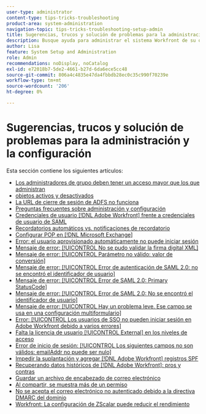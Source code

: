 ```yaml
---
user-type: administrator
content-type: tips-tricks-troubleshooting
product-area: system-administration
navigation-topic: tips-tricks-troubleshooting-setup-admin
title: Sugerencias, trucos y solución de problemas para la administración y la configuración
description: Busque ayuda para administrar el sistema Workfront de su organización en esta sección.
author: Lisa
feature: System Setup and Administration
role: Admin
recommendations: noDisplay, noCatalog
exl-id: e72018b7-5de2-4661-b27d-6da6ece5cc48
source-git-commit: 806a4c4835e47da4fbbdb28ec0c35c990f70239e
workflow-type: tm+mt
source-wordcount: '206'
ht-degree: 0%

---
```


# Sugerencias, trucos y solución de problemas para la administración y la configuración

Esta sección contiene los siguientes artículos:

* [Los administradores de grupo deben tener un acceso mayor que los que administran](/help/quicksilver/administration-and-setup/tips-tricks-and-troubleshooting/group-admin-access-level.md)
* [objetos activos y desactivados](../../administration-and-setup/tips-tricks-and-troubleshooting/acitve-and-deactivated-objects.md)
* [La URL de cierre de sesión de ADFS no funciona](../../administration-and-setup/tips-tricks-and-troubleshooting/adfs-logout-url-doesnt-work.md)
* [Preguntas frecuentes sobre administración y configuración](../../administration-and-setup/tips-tricks-and-troubleshooting/admin-and-setup-faq.md)
* [Credenciales de usuario [!DNL Adobe Workfront] frente a credenciales de usuario de SAML](../../administration-and-setup/tips-tricks-and-troubleshooting/wf-user-credentials-vs-saml-user-credentials.md)
* [Recordatorios automáticos vs. notificaciones de recordatorio](../../administration-and-setup/tips-tricks-and-troubleshooting/auto-reminders-vs-reminder-notifications.md)
* [Configurar POP en [!DNL Microsoft Exchange]](../../administration-and-setup/tips-tricks-and-troubleshooting/configure-pop-ms-exchange.md)
* [Error: el usuario aprovisionado automáticamente no puede iniciar sesión](../../administration-and-setup/tips-tricks-and-troubleshooting/error-auto-provisioned-user-cant-log-in.md)
* [Mensaje de error: [!UICONTROL No se pudo validar la firma digital XML]](../../administration-and-setup/tips-tricks-and-troubleshooting/error-message-couldnt-validate-xml-digital-signature.md)
* [Mensaje de error: [!UICONTROL Parámetro no válido: valor de conversión]](../../administration-and-setup/tips-tricks-and-troubleshooting/error-message-invalid-parameter-conversion-value.md)
* [Mensaje de error: [!UICONTROL Error de autenticación de SAML 2.0: no se encontró el identificador de usuario]](../../administration-and-setup/tips-tricks-and-troubleshooting/error-message-saml-2-auth-failed-userid-not-found.md)
* [Mensaje de error: [!UICONTROL Error de SAML 2.0: Primary StatusCode]](../../administration-and-setup/tips-tricks-and-troubleshooting/error-message-saml-2-error-primary-statuscode.md)
* [Mensaje de error: [!UICONTROL Error de SAML 2.0: No se encontró el identificador de usuario]](../../administration-and-setup/tips-tricks-and-troubleshooting/error-message-saml-2-error-user-identifier-not-found.md)
* [Mensaje de error: [!UICONTROL Hay un problema leve. Ese campo se usa en una configuración multiformulario]](../../administration-and-setup/tips-tricks-and-troubleshooting/error-message-field-used-in-multi-form-config.md)
* [Error: [!UICONTROL Los usuarios de SSO no pueden iniciar sesión en Adobe Workfront debido a varios errores]](../../administration-and-setup/tips-tricks-and-troubleshooting/error-sso-users-unable-log-in-various-errors.md)
* [Falta la licencia de usuario [!UICONTROL External] en los niveles de acceso](../../administration-and-setup/tips-tricks-and-troubleshooting/external-user-license-type-missing-from-access-levels.md)
* [Error de inicio de sesión: [!UICONTROL Los siguientes campos no son válidos: emailAddr no puede ser nulo]](../../administration-and-setup/tips-tricks-and-troubleshooting/login-error-following-field-invalid-emailaddr-cant-be-null.md)
* [Impedir la suplantación y agregar [!DNL Adobe Workfront] registros SPF](../../administration-and-setup/tips-tricks-and-troubleshooting/prevent-spoofing-add-wf-spf-records.md)
* [Recuperando datos históricos de [!DNL Adobe Workfront]: pros y contras](../../administration-and-setup/tips-tricks-and-troubleshooting/how-to-get-data-out-of-wf.md)
* [Guardar un archivo de encabezado de correo electrónico](../../administration-and-setup/tips-tricks-and-troubleshooting/save-an-email-header-file.md)
* [Al compartir, se muestra más de un permiso](../../administration-and-setup/tips-tricks-and-troubleshooting/sharing-shows-more-than-1-permission.md)
* [No se acepta el correo electrónico no autenticado debido a la directiva DMARC del dominio](../../administration-and-setup/tips-tricks-and-troubleshooting/unauthenticated-email-not-accepted-domains-dmarc-policy.md)
* [Workfront: La configuración de ZScalar puede reducir el rendimiento](../../administration-and-setup/tips-tricks-and-troubleshooting/zscalar-affects-performance.md)
